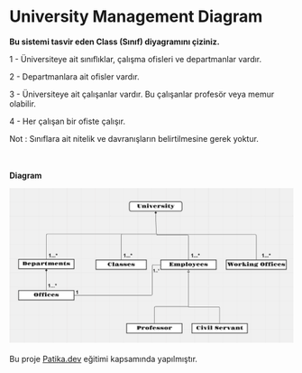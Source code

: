 # University Management Diagram

**Bu sistemi tasvir eden Class (Sınıf) diyagramını çiziniz.**

1 - Üniversiteye ait sınıflıklar, çalışma ofisleri ve departmanlar vardır.

2 - Departmanlara ait ofisler vardır.

3 - Üniversiteye ait çalışanlar vardır. Bu çalışanlar profesör veya memur olabilir.

4 - Her çalışan bir ofiste çalışır.

Not : Sınıflara ait nitelik ve davranışların belirtilmesine gerek yoktur.

<br/><br/>
**Diagram**

![Image](UniversityManagementDiagram.png)
<br/><br/>
Bu proje [Patika.dev](https://www.patika.dev/tr) eğitimi kapsamında yapılmıştır.